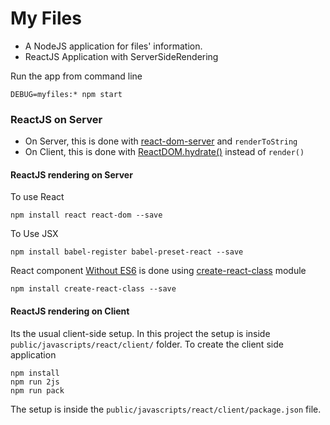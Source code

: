 My Files
===========
 - A NodeJS application for files' information.
 - ReactJS Application with ServerSideRendering


Run the app from command line

```
DEBUG=myfiles:* npm start
```

### ReactJS on Server
 
 - On Server, this is done with [react-dom-server][3] and `renderToString`
 - On Client, this is done with [ReactDOM.hydrate()][4] instead of `render()`

#### ReactJS rendering on Server

To use React 

```
npm install react react-dom --save
```

To Use JSX

```
npm install babel-register babel-preset-react --save
```

React component [Without ES6][1] is done using [create-react-class][2] module

```
npm install create-react-class --save
```

#### ReactJS rendering on Client

Its the usual client-side setup. In this project the setup is inside `public/javascripts/react/client/` folder. To create the client side application

```
npm install
npm run 2js
npm run pack
```

The setup is inside the `public/javascripts/react/client/package.json` file.
































[1]: https://reactjs.org/docs/react-without-es6.html
[2]: https://www.npmjs.com/package/create-react-class
[3]: https://reactjs.org/docs/react-dom-server.html#rendertostring
[4]: https://reactjs.org/docs/react-dom.html#hydrate


